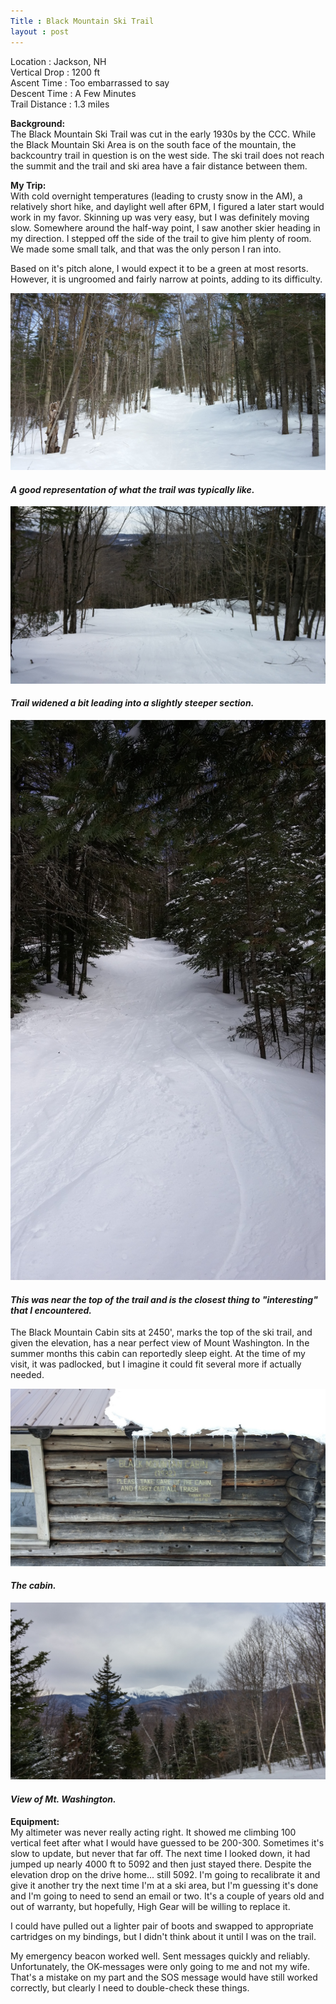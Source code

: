```yaml
---
Title : Black Mountain Ski Trail
layout : post
---
```


Location : Jackson, NH<br/>
Vertical Drop : 1200 ft<br/>
Ascent Time : Too embarrassed to say<br/>
Descent Time : A Few Minutes<br/>
Trail Distance : 1.3 miles<br/>

**Background:**   
The Black Mountain Ski Trail was cut in the early 1930s by the CCC.  While the Black Mountain Ski Area is on the south face of the mountain, the backcountry trail in question is on the west side.  The ski trail does not reach the summit and the trail and ski area have a fair distance between them.

**My Trip:**   
With cold overnight temperatures (leading to crusty snow in the AM), a relatively short hike, and daylight well after 6PM, I figured a later start would work in my favor.  Skinning up was very easy, but I was definitely moving slow.  Somewhere around the half-way point, I saw another skier heading in my direction.  I stepped off the side of the trail to give him plenty of room.  We made some small talk, and that was the only person I ran into.

Based on it\'s pitch alone, I would expect it to be a green at most resorts.  However, it is ungroomed and fairly narrow at points, adding to its difficulty.

<img src="/assets/blackmtn_1.jpg" class="img-responsive" alt="Bottom half of the trail">
<h4><div class="small text-center"><em>A good representation of what the trail was typically like.</em></div></h4>

<img src="/assets/blackmtn_2.jpg" class="img-responsive" alt="Bottom half of the trail">
<h4><div class="small text-center"><em>Trail widened a bit leading into a slightly steeper section.</em></div></h4>

<img src="/assets/blackmtn_3.jpg" class="img-responsive" alt="Bottom half of the trail">
<h4><div class="small text-center"><em>This was near the top of the trail and is the closest thing to "interesting" that I encountered.</em></div></h4>

The Black Mountain Cabin sits at 2450', marks the top of the ski trail, and given the elevation, has a near perfect view of Mount Washington.  In the summer months this cabin can reportedly sleep eight.  At the time of my visit, it was padlocked, but I imagine it could fit several more if actually needed.

<img src="/assets/blackmtn_4.jpg" class="img-responsive" alt="Bottom half of the trail">
<h4><div class="small text-center"><em>The cabin.</em></div></h4>

<img src="/assets/blackmtn_5.jpg" class="img-responsive" alt="Bottom half of the trail">
<h4><div class="small text-center"><em>View of Mt. Washington.</em></div></h4>

**Equipment:**  
My altimeter was never really acting right.  It showed me climbing 100 vertical feet after what I would have guessed to be 200-300.  Sometimes it\'s slow to update, but never that far off. The next time I looked down, it had jumped up nearly 4000 ft to 5092 and then just stayed there.  Despite the elevation drop on the drive home.\.\. still 5092.  I\'m going to recalibrate it and give it another try the next time I\'m at a ski area, but I\'m guessing it\'s done and I\'m going to need to send an email or two.  It\'s a couple of years old and out of warranty, but hopefully, High Gear will be willing to replace it.  

I could have pulled out a lighter pair of boots and swapped to appropriate cartridges on my bindings, but I didn\'t think about it until I was on the trail.  

My emergency beacon worked well.  Sent messages quickly and reliably.  Unfortunately, the OK-messages were only going to me and not my wife.  That\'s a mistake on my part and the SOS message would have still worked correctly, but clearly I need to double-check these things.  

